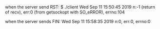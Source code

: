 when the server send RST:
$ ./client 
Wed Sep 11 15:50:45 2019
n:-1 (return of recv), err:0 (from getsockopt with SO_eRROR), errno:104

when the server sends FIN:
Wed Sep 11 15:58:35 2019
n:0, err:0, errno:0



